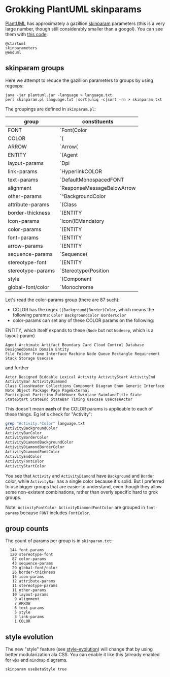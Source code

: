 # Grokking PlantUML skinparams

[PlantUML](http://www.plantuml.com) has approximately a gazillion [skinparam](http://plantuml.com/skinparam) parameters
(this is a very large number, though still considerably smaller than a googol).
You can see them with [this code](http://www.plantuml.com/plantuml/uml/AyxEp2j8B4hCJIr9BIe60000):

```puml
@startuml
skinparameters
@enduml
```

## skinparam groups
Here we attempt to reduce the gazillion parameters to groups by using regexps:

    java -jar plantuml.jar -language > language.txt
    perl skinparam.pl language.txt |sort|uniq -c|sort -rn > skinparam.txt

The groupings are defined in `skinparam.pl`:

| group | constituents |
|-|-|
| FONT               | `Font(Color|Name|Size|Style)` |
| COLOR              | `(|Background|Border)Color` |
| ARROW              | `Arrow(|Lollipop)(COLOR|FONT|Thickness)` |
| ENTITY             | `(Agent|Archimate|Artifact|Boundary|Card|Cloud|Control|Database|DesignedDomain|Domain|Entity|File|Folder|Frame|Interface|Machine|Node(?!sep)|Queue|Rectangle|Requirement|Stack|Storage|Usecase)` |
| layout-params      | `Dpi|MinClassWidth|SameClassWidth|Nodesep|Ranksep|(Box|Participant|)Padding|Linetype|SwimlaneWidth` |
| link-params        | `HyperlinkCOLOR|HyperlinkUnderline|SvglinkTarget` |
| text-params        | `DefaultMonospacedFONT|Guillemet|Handwritten|MaxAsciiMessageLength|MaxMessageSize|TabSize` |
| alignment          | `ResponseMessageBelowArrow|(Default|Note|(Sequence|State)Message)TextAlignment|(Arrow|Package|Sequence|State)(Message|Reference|Title)Alignment` |
| other-params       | `^BackgroundColor|COLORArrowSeparationSpace|GenericDisplay|FixCircleLabelOverlapping|LifelineStrategy|PageMargin|(TitleBorder|)RoundCorner|SwimlaneWrapTitleWidth|(|Note)Shadowing|WrapWidth` |
| attribute-params   | `(Class|Object|State)AttributeFONT` |
| border-thickness   | `(ENTITY|Archimate|Activity|Class|Component|Diagram|Legend|Note|Object|Package|Partition|Sequence(Actor|Divider|Group|LifeLine|Participant|Reference)|Swimlane|Title|Usecase)BorderThickness` |
| icon-params        | `Icon(IEMandatory|Package|Private|Protected|Public)COLOR|ClassAttributeIconSize|CircledCharacter(FONT|Radius)` |
| color-params       | `(ENTITY|Actor|Designed|Biddable|Lexical|Activity(|Start|End|Bar|Diamond)|Class(|Header)|Collections|Component|Diagram|Enum|Generic|Interface|Note|Object|Package|Page|PageExternal|Participant|Partition|PathHover|Swimlane(|Title)|State(|Start|End|Bar)|Timing|Usecase(|Actor))COLOR` |
| font-params        | `(ENTITY|Actor|Activity(|Diamond)|Class(|Header)|Collections|Component|Diagram|Enum|Generic|Interface|Note|Object|Package|PathHover|Participant|Partition|SwimlaneTitle|State|Timing|Usecase(|Actor))FONT` |
| arrow-params       | `(ENTITY|Activity(|Diamond)|Class(|Header)|Collections|Diagram|Enum|Generic|Interface|Note|PathHover|Partition|Swimlane|State|Timing|Usecase(|Actor))ARROW` |
| sequence-params    | `Sequence(|Actor|Box|Delay|Divider|Group(|Body|Header)|LifeLine|NewpageSeparator|Participant|Reference(|Header)|Title)(ARROW|COLOR|FONT)|SequenceParticipant` |
| stereotype-font    | `(ENTITY|Actor|Class|Component|Interface|Object|Package|Participant|Sequence|Usecase(|Actor))StereotypeFONT` |
| stereotype-params  | `Stereotype(Position|[ACEIN]COLOR)` |
| style              | `(Component|Condition(|End)|Package|)Style` |
| global-font/color  | `Monochrome|(Caption|Default|Footer|Header|Legend|Title)(FONT|COLOR)` |

Let's read the color-params group (there are 87 such):
- COLOR has the regex `(|Background|Border)Color`, which means the following params: `Color BackgroundColor BorderColor`
- color-params can set any of these COLOR params on the following:

ENTITY, which itself expands to these (`Node` but not `Nodesep`, which is a layout-param)

    Agent Archimate Artifact Boundary Card Cloud Control Database DesignedDomain Domain Entity 
    File Folder Frame Interface Machine Node Queue Rectangle Requirement Stack Storage Usecase

and further
 
    Actor Designed Biddable Lexical Activity ActivityStart ActivityEnd ActivityBar ActivityDiamond
    Class ClassHeader Collections Component Diagram Enum Generic Interface Note Object Package Page PageExternal 
    Participant Partition PathHover Swimlane SwimlaneTitle State StateStart StateEnd StateBar Timing Usecase UsecaseActor

This doesn't mean **each** of the COLOR params is applicable to each of these things. Eg let's check for "Activity":

```sh
grep "Activity.*Color" language.txt
ActivityBackgroundColor
ActivityBarColor
ActivityBorderColor
ActivityDiamondBackgroundColor
ActivityDiamondBorderColor
ActivityDiamondFontColor
ActivityEndColor
ActivityFontColor
ActivityStartColor
```

You see that `Activity` and `ActivityDiamond` have `Background` and `Border` color, while `ActivityBar` has a single color because it's solid.
But I preferred to use bigger groups that are easier to understand, even though they allow some non-existent combinations, 
rather than overly specific hard to grok groups.

Note: `ActivityFontColor ActivityDiamondFontColor` are grouped in `font-params` because `FONT` includes `FontColor`.

## group counts

The count of params per group is in `skinparam.txt`:

      144 font-params
      120 stereotype-font
       87 color-params
       43 sequence-params
       29 global-font/color
       26 border-thickness
       15 icon-params
       12 attribute-params
       11 stereotype-params
       11 other-params
       10 layout-params
        9 alignment
        7 ARROW
        6 text-params
        5 style
        3 link-params
        1 COLOR


## style evolution

The new "style" feature (see [style-evolution](http://plantuml.com/style-evolution)) will change that by using better modularization ala CSS.
You can enable it like this (already enabled for `wbs` and `mindmap` diagrams.

    skinparam useBetaStyle true
